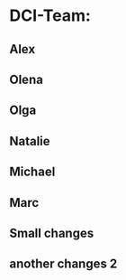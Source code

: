 # DCI-Team:
## Alex
## Olena
## Olga
## Natalie
## Michael
## Marc

## Small changes

## another changes 2
